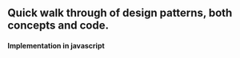 <h2>Quick walk through of design patterns, both concepts and code.</h2>
<h4>Implementation in javascript</h4>